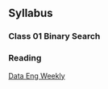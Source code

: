## Syllabus
### Class 01 Binary Search



### Reading
[Data Eng Weekly](https://dataengweekly.substack.com/)
